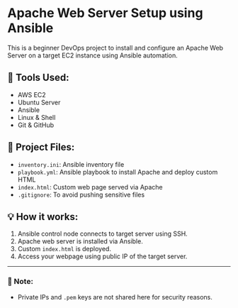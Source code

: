 # Apache Web Server Setup using Ansible

This is a beginner DevOps project to install and configure an Apache Web Server on a target EC2 instance using Ansible automation.

## 🔧 Tools Used:
- AWS EC2
- Ubuntu Server
- Ansible
- Linux & Shell
- Git & GitHub

## 📂 Project Files:
- `inventory.ini`: Ansible inventory file
- `playbook.yml`: Ansible playbook to install Apache and deploy custom HTML
- `index.html`: Custom web page served via Apache
- `.gitignore`: To avoid pushing sensitive files

## 💡 How it works:
1. Ansible control node connects to target server using SSH.
2. Apache web server is installed via Ansible.
3. Custom `index.html` is deployed.
4. Access your webpage using public IP of the target server.

---

### 🚫 Note:
- Private IPs and `.pem` keys are not shared here for security reasons.

